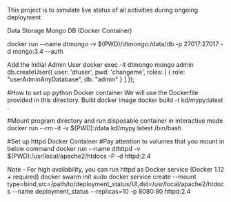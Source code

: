 This project is to simulate live status of all activities during ongoing deployment

Data Storage
Mongo DB (Docker Container)

docker run --name dtmongo -v $(PWD)/dtmongo:/data/db -p 27017:27017 -d mongo:3.4 --auth

Add the Initial Admin User
docker exec -it dtmongo mongo admin
db.createUser({ user: 'dtuser', pwd: 'changeme', roles: [ { role: "userAdminAnyDatabase", db: "admin" } ] });



#How to set up python Docker container
We will use the Dockerfile provided in this directory.
Build docker image
docker build -t kd/mypy:latest .

#Mount program directory and run disposable container in interactive mode
docker run --rm -it -v $(PWD):/data kd/mypy:latest /bin/bash


#Set up httpd Docker Container
#Pay attention to volumes that you mount in below command
docker run --name dthttpd -v $(PWD):/usr/local/apache2/htdocs -P -d httpd:2.4

Note - For high availability, you can run httpd as Docker service (Docker 1.12 + required)
docker swarm init
sudo docker service create --mount type=bind,src=/path/to/deployment_status/UI,dst=/usr/local/apache2/htdocs --name deployment_status --replicas=10 -p 8080:80 httpd:2.4


